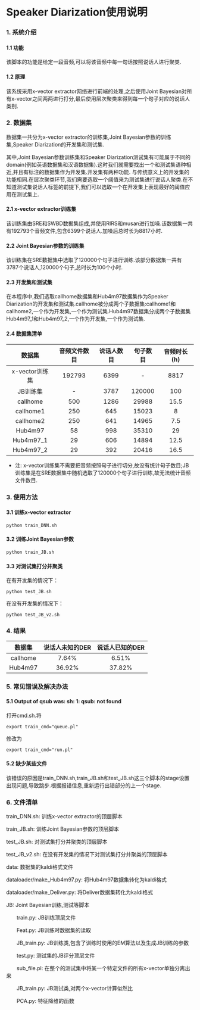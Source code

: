 # Speaker Diarization使用说明
### 1. 系统介绍
#### 1.1 功能
该脚本的功能是给定一段音频,可以将该音频中每一句话按照说话人进行聚类.
#### 1.2 原理
该系统采用x-vector extractor网络进行前端的处理,之后使用Joint Bayesian对所有x-vector之间两两进行打分,最后使用层次聚类来得到每一个句子对应的说话人类别.
### 2. 数据集
数据集一共分为x-vector extractor的训练集,Joint Bayesian参数的训练集,Speaker Diarization的开发集和测试集.

其中,Joint Bayesian参数训练集和Speaker Diarization测试集有可能属于不同的domain(例如英语数据集和汉语数据集).这时我们就需要找出一个和测试集语种相近,并且有标注的数据集作为开发集.开发集有两种功能. 与传统意义上的开发集的功能相同.在层次聚类环节,我们需要选取一个阈值来为测试集进行说话人聚类.在不知道测试集说话人标签的前提下,我们可以选取一个在开发集上表现最好的阈值应用在测试集上.
#### 2.1 x-vector extractor训练集
该训练集由SRE和SWBD数据集组成,并使用RIRS和musan进行加噪.该数据集一共有192793个音频文件,包含6399个说话人.加噪后总时长为8817小时.
#### 2.2 Joint Bayesian参数的训练集
该训练集在SRE数据集中选取了120000个句子进行训练.该部分数据集一共有3787个说话人,120000个句子,总时长为100个小时.
#### 2.3 开发集和测试集
在本程序中,我们选取callhome数据集和Hub4m97数据集作为Speaker Diarization的开发集和测试集.callhome被分成两个子数据集:callhome1和callhome2,一个作为开发集,一个作为测试集.Hub4m97数据集分成两个子数据集Hub4m97_1和Hub4m97_2,一个作为开发集,一个作为测试集.

#### 2.4 数据集清单

|     数据集     | 音频文件数目 | 说话人数目 | 句子数目 | 音频时长(h) |
| :------------: | :----------: | :--------: | :------: | :---------: |
| x-vector训练集 |    192793    |    6399    |    -     |    8817     |
|    JB训练集    |      -       |    3787    |  120000  |     100     |
|    callhome    |     500      |    1286    |  29988   |    15.5     |
|   callhome1    |     250      |    645     |  15023   |      8      |
|   callhome2    |     250      |    641     |  14965   |     7.5     |
|    Hub4m97     |      58      |    998     |  35310   |     29      |
|   Hub4m97_1    |      29      |    606     |  14894   |    12.5     |
|   Hub4m97_2    |      29      |    392     |  20416   |    16.5     |
* 注: x-vector训练集不需要把音频按照句子进行切分,故没有统计句子数目;JB训练集是在SRE数据集中随机选取了120000个句子进行训练,故无法统计音频文件数目.


### 3. 使用方法

#### 3.1 训练x-vector extractor
```
python train_DNN.sh
```
#### 3.2 训练Joint Bayesian参数
```
python train_JB.sh
```
#### 3.3 对测试集打分并聚类
在有开发集的情况下：
```
python test_JB.sh
```
在没有开发集的情况下：
```
python test_JB_v2.sh
```


### 4. 结果

|  数据集  | 说话人未知的DER | 说话人已知的DER |
| :------: | :-------------: | :-------------: |
| callhome |      7.64%      |      6.51%      |
| Hub4m97  |     36.92%      |     37.82%      |


### 5. 常见错误及解决办法

#### 5.1 Output of qsub was: sh: 1: qsub: not found
打开cmd.sh.将
```
export train_cmd="queue.pl"
```
修改为
```
export train_cmd="run.pl"
```
#### 5.2 缺少某些文件
该错误的原因是train_DNN.sh,train_JB.sh和test_JB.sh这三个脚本的stage设置出现问题,导致跳步.根据报错信息,重新运行出错部分的上一个stage.
### 6. 文件清单
train_DNN.sh: 训练x-vector extractor的顶层脚本

train_JB.sh: 训练Joint Bayesian参数的顶层脚本

test_JB.sh: 对测试集打分并聚类的顶层脚本

test_JB_v2.sh: 在没有开发集的情况下对测试集打分并聚类的顶层脚本

data: 数据集的kaldi格式文件

dataloader/make_Hub4m97.py: 将Hub4m97数据集转化为kaldi格式

dataloader/make_Deliver.py: 将Deliver数据集转化为kaldi格式

JB: Joint Bayesian训练,测试等脚本

&emsp;&emsp;train.py: JB训练顶层文件

&emsp;&emsp;Feat.py: JB训练时数据集的读取

&emsp;&emsp;JB_train.py: JB训练类,包含了训练时使用的EM算法以及生成JB训练的参数

&emsp;&emsp;test.py: 测试集的JB评分顶层文件

&emsp;&emsp;sub_file.pl: 在整个的测试集中将某一个特定文件的所有x-vector单独分离出来  

&emsp;&emsp;JB_train.py: JB测试类,对两个x-vector计算似然比

&emsp;&emsp;PCA.py: 特征降维的函数

